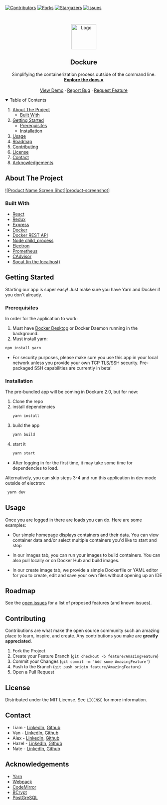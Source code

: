 [![Contributors][contributors-shield]][contributors-url]
[![Forks][forks-shield]][forks-url]
[![Stargazers][stars-shield]][stars-url]
[![Issues][issues-shield]][issues-url]

<!-- [![MIT License][license-shield]][license-url]
[![LinkedIn][linkedin-shield]][linkedin-url] -->



<!-- PROJECT LOGO -->
<br />
<p align="center">
  <a href="https://github.com/oslabs-beta/dockure">
    <img src="images/logo.png" alt="Logo" width="80" height="80">
  </a>

  <h2 align="center">Dockure</h3>

  <p align="center">
    Simplifying the containerization process outside of the command line.
    <br />
    <a href="https://github.com/oslabs-beta/dockure"><strong>Explore the docs »</strong></a>
    <br />
    <br />
    <a href="https://github.com/oslabs-beta/dockure">View Demo</a>
    ·
    <a href="https://github.com/oslabs-beta/dockure/issues">Report Bug</a>
    ·
    <a href="https://github.com/oslabs-beta/dockure/issues">Request Feature</a>
  </p>
</p>



<!-- TABLE OF CONTENTS -->
<details open="open">
  <summary>Table of Contents</summary>
  <ol>
    <li>
      <a href="#about-the-project">About The Project</a>
      <ul>
        <li><a href="#built-with">Built With</a></li>
      </ul>
    </li>
    <li>
      <a href="#getting-started">Getting Started</a>
      <ul>
        <li><a href="#prerequisites">Prerequisites</a></li>
        <li><a href="#installation">Installation</a></li>
      </ul>
    </li>
    <li><a href="#usage">Usage</a></li>
    <li><a href="#roadmap">Roadmap</a></li>
    <li><a href="#contributing">Contributing</a></li>
    <li><a href="#license">License</a></li>
    <li><a href="#contact">Contact</a></li>
    <li><a href="#acknowledgements">Acknowledgements</a></li>
  </ol>
</details>



<!-- ABOUT THE PROJECT -->
## About The Project

[![Product Name Screen Shot][product-screenshot]](https://example.com)


### Built With
* [React](https://reactjs.org/docs/getting-started.html)
* [Redux](https://redux.js.org/)
* [Express](https://expressjs.com/)
* [Docker](https://docs.docker.com/)
* [Docker REST API](https://docs.docker.com/engine/api/v1.41/#)
* [Node child_process](https://nodejs.org/api/child_process.html)
* [Electron](https://www.electronjs.org/docs)
* [Prometheus](https://prometheus.io/docs/introduction/overview/)
* [CAdvisor](https://github.com/google/cadvisor/blob/master/docs/storage/prometheus.md)
* [Socat (in the localhost)]()

<!-- GETTING STARTED -->
## Getting Started

Starting our app is super easy! Just make sure you have Yarn and Docker if you don't already.

### Prerequisites
In order for the application to work:
1. Must have [Docker Desktop](https://www.docker.com/products/docker-desktop) or Docker Daemon running in the background.
2. Must install yarn:
  ```sh
  npm install yarn
  ```
* For security purposes, please make sure you use this app in your local network unless you provide your own TCP TLS/SSH security. Pre-packaged SSH capabilities are currently in beta!
### Installation
The pre-bundled app will be coming in Dockure 2.0, but for now:
1. Clone the repo
2. install dependencies
   ```sh
   yarn install
   ```
3. build the app
   ```sh
   yarn build
   ```
4. start it
   ```sh
   yarn start
   ```
* After logging in for the first time, it may take some time for dependencies to load.

Alternatively, you can skip steps 3-4 and run this application in dev mode outside of electron:
  ```sh
   yarn dev
   ```


<!-- USAGE EXAMPLES -->
## Usage
Once you are logged in there are loads you can do. Here are some examples:

* Our simple homepage displays containers and their data. You can view container data and/or select multiple containers you'd like to start and stop

* In our images tab, you can run your images to build containers. You can also pull locally or on Docker Hub and build images.

* In our create image tab, we provide a simple Dockerfile or YAML editor for you to create, edit and save your own files without opening up an IDE

<!-- ROADMAP -->
## Roadmap

See the [open issues](https://github.com/oslabs-beta/dockure/issues) for a list of proposed features (and known issues).



<!-- CONTRIBUTING -->
## Contributing

Contributions are what make the open source community such an amazing place to learn, inspire, and create. Any contributions you make are **greatly appreciated**.

1. Fork the Project
2. Create your Feature Branch (`git checkout -b feature/AmazingFeature`)
3. Commit your Changes (`git commit -m 'Add some AmazingFeature'`)
4. Push to the Branch (`git push origin feature/AmazingFeature`)
5. Open a Pull Request

<!-- LICENSE -->
## License

Distributed under the MIT License. See `LICENSE` for more information.

<!-- CONTACT -->
## Contact


* Liam - [LinkedIn](https://www.linkedin.com/in/liamtalty/), [Github](github.com/lptalty)
* Van - [LinkedIn](https://Linkedin.com/in/biet-van-nguyen-6879434a/), [Github](github.com/vanbietnguyen)
* Alex - [LinkedIn](https://www.linkedin.com/in/alexander-zayas-jr/), [Github](github.com/AlexZayas)
* Hazel - [LinkedIn](https://www.linkedin.com/in/hyeseon-na/), [Github](github.com/hazel0109)
* Nate - [LinkedIn](https://Linkedin.com/in/nathanael-tracy/), [Github](github.com/n-tracy1)

<!-- ACKNOWLEDGEMENTS -->
## Acknowledgements
* [Yarn](https://classic.yarnpkg.com/en/docs/)
* [Webpack](https://webpack.js.org/)
* [CodeMirror](https://codemirror.net/doc/manual.html)
* [BCrypt](https://www.npmjs.com/package/bcrypt)
* [PostGreSQL](https://www.postgresql.org/docs/)

<!-- MARKDOWN LINKS & IMAGES -->
<!-- https://www.markdownguide.org/basic-syntax/#reference-style-links -->
[contributors-shield]: https://img.shields.io/github/contributors/oslabs-beta/dockure.svg?style=for-the-badge
[contributors-url]: https://github.com/oslabs-beta/dockure/graphs/contributors
[forks-shield]: https://img.shields.io/github/forks/oslabs-beta/dockure.svg?style=for-the-badge
[forks-url]: https://github.com/oslabs-beta/dockure/network/members
[stars-shield]: https://img.shields.io/github/stars/oslabs-beta/dockure.svg?style=for-the-badge
[stars-url]: https://github.com/oslabs-beta/dockure/stargazers
[issues-shield]: https://img.shields.io/github/issues/oslabs-beta/dockure.svg?style=for-the-badge
[issues-url]: https://github.com/oslabs-beta/dockure/issues

<!-- [license-shield]: https://img.shields.io/github/license/oslabs-beta/dockure.svg?style=for-the-badge
[license-url]: https://github.com/oslabs-beta/dockure/blob/master/LICENSE.txt -->
<!-- [linkedin-shield]: https://img.shields.io/badge/-LinkedIn-black.svg?style=for-the-badge&logo=linkedin&colorB=555
[linkedin-url]: 
[product-screenshot]: images/screenshot.png -->
